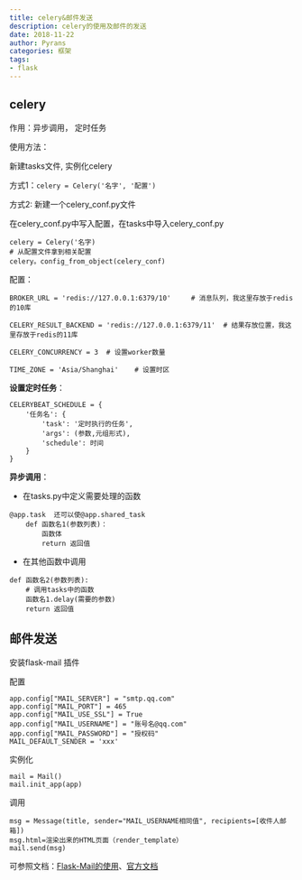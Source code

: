 ```yaml
---
title: celery&邮件发送
description: celery的使用及邮件的发送
date: 2018-11-22
author: Pyrans
categories: 框架
tags:
- flask
---
```




## celery

作用：异步调用， 定时任务

使用方法：

新建tasks文件, 实例化celery

方式1：`celery = Celery('名字', '配置')`

方式2: 新建一个celery_conf.py文件

在celery_conf.py中写入配置，在tasks中导入celery_conf.py

~~~
celery = Celery('名字)
# 从配置文件拿到相关配置
celery。config_from_object(celery_conf)
~~~

配置：

~~~
BROKER_URL = 'redis://127.0.0.1:6379/10'     # 消息队列，我这里存放于redis的10库

CELERY_RESULT_BACKEND = 'redis://127.0.0.1:6379/11'  # 结果存放位置，我这里存放于redis的11库

CELERY_CONCURRENCY = 3  # 设置worker数量

TIME_ZONE = 'Asia/Shanghai'    # 设置时区
~~~

**设置定时任务**：

~~~
CELERYBEAT_SCHEDULE = {
    '任务名': {
        'task': '定时执行的任务',
        'args': (参数,元组形式),
        'schedule': 时间
    }
}
~~~

**异步调用**：

* 在tasks.py中定义需要处理的函数

~~~
@app.task  还可以使@app.shared_task
	def 函数名1(参数列表)：
		函数体
		return 返回值
~~~

* 在其他函数中调用

~~~
def 函数名2(参数列表):
	# 调用tasks中的函数
	函数名1.delay(需要的参数)
	return 返回值
~~~

## 邮件发送

安装flask-mail 插件

配置

```
app.config["MAIL_SERVER"] = "smtp.qq.com"
app.config["MAIL_PORT"] = 465
app.config["MAIL_USE_SSL"] = True
app.config["MAIL_USERNAME"] = "账号名@qq.com"
app.config["MAIL_PASSWORD"] = "授权码"
MAIL_DEFAULT_SENDER = 'xxx'
```

实例化

```
mail = Mail()
mail.init_app(app)
```

调用

```
msg = Message(title, sender="MAIL_USERNAME相同值", recipients=[收件人邮箱])
msg.html=渲染出来的HTML页面（render_template）
mail.send(msg)
```

可参照文档：<a href='https://blog.csdn.net/y472360651/article/details/77944869' target='_self'>Flask-Mail的使用</a>、<a href='https://pythonhosted.org/Flask-Mail/' target='_self'>官方文档</a>





